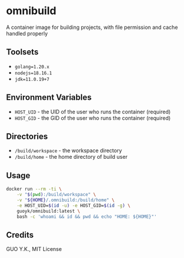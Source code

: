 # omnibuild

A container image for building projects, with file permission and cache handled properly

## Toolsets

* `golang=1.20.x`
* `nodejs=18.16.1`
* `jdk=11.0.19+7`

## Environment Variables

* `HOST_UID` - the UID of the user who runs the container (required)
* `HOST_GID` - the GID of the user who runs the container (required)

## Directories

* `/build/workspace` - the workspace directory
* `/build/home` - the home directory of build user

## Usage

```bash
docker run --rm -ti \
    -v "$(pwd):/build/workspace" \
    -v "${HOME}/.omnibuild:/build/home" \
    -e HOST_UID=$(id -u) -e HOST_GID=$(id -g) \
    guoyk/omnibuild:latest \
    bash -c 'whoami && id && pwd && echo "HOME: ${HOME}"'
```

## Credits

GUO Y.K., MIT License